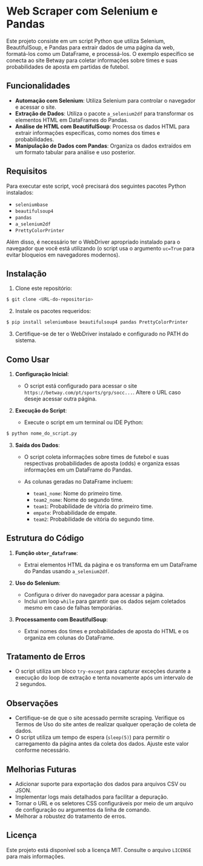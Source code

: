 # Web Scraper com Selenium e Pandas

Este projeto consiste em um script Python que utiliza Selenium, BeautifulSoup, e Pandas para extrair dados de uma página da web, formatá-los como um DataFrame, e processá-los. O exemplo específico se conecta ao site Betway para coletar informações sobre times e suas probabilidades de aposta em partidas de futebol.

## Funcionalidades

- **Automação com Selenium**: Utiliza Selenium para controlar o navegador e acessar o site.
- **Extração de Dados**: Utiliza o pacote `a_selenium2df` para transformar os elementos HTML em DataFrames do Pandas.
- **Análise de HTML com BeautifulSoup**: Processa os dados HTML para extrair informações específicas, como nomes dos times e probabilidades.
- **Manipulação de Dados com Pandas**: Organiza os dados extraídos em um formato tabular para análise e uso posterior.

## Requisitos

Para executar este script, você precisará dos seguintes pacotes Python instalados:

- `seleniumbase`
- `beautifulsoup4`
- `pandas`
- `a_selenium2df`
- `PrettyColorPrinter`

Além disso, é necessário ter o WebDriver apropriado instalado para o navegador que você está utilizando (o script usa o argumento `uc=True` para evitar bloqueios em navegadores modernos).

## Instalação

1. Clone este repositório:

```bash
$ git clone <URL-do-repositorio>
```

2. Instale os pacotes requeridos:

```bash
$ pip install seleniumbase beautifulsoup4 pandas PrettyColorPrinter
```

3. Certifique-se de ter o WebDriver instalado e configurado no PATH do sistema.

## Como Usar

1. **Configuração Inicial**:
   - O script está configurado para acessar o site `https://betway.com/pt/sports/grp/socc...`. Altere o URL caso deseje acessar outra página.

2. **Execução do Script**:
   - Execute o script em um terminal ou IDE Python:

```bash
$ python nome_do_script.py
```

3. **Saída dos Dados**:
   - O script coleta informações sobre times de futebol e suas respectivas probabilidades de aposta (odds) e organiza essas informações em um DataFrame do Pandas.

   - As colunas geradas no DataFrame incluem:
     - `team1_nome`: Nome do primeiro time.
     - `team2_nome`: Nome do segundo time.
     - `team1`: Probabilidade de vitória do primeiro time.
     - `empate`: Probabilidade de empate.
     - `team2`: Probabilidade de vitória do segundo time.

## Estrutura do Código

1. **Função `obter_dataframe`**:
   - Extrai elementos HTML da página e os transforma em um DataFrame do Pandas usando `a_selenium2df`.

2. **Uso do Selenium**:
   - Configura o driver do navegador para acessar a página.
   - Inclui um loop `while` para garantir que os dados sejam coletados mesmo em caso de falhas temporárias.

3. **Processamento com BeautifulSoup**:
   - Extrai nomes dos times e probabilidades de aposta do HTML e os organiza em colunas do DataFrame.

## Tratamento de Erros

- O script utiliza um bloco `try-except` para capturar exceções durante a execução do loop de extração e tenta novamente após um intervalo de 2 segundos.

## Observações

- Certifique-se de que o site acessado permite scraping. Verifique os Termos de Uso do site antes de realizar qualquer operação de coleta de dados.
- O script utiliza um tempo de espera (`sleep(5)`) para permitir o carregamento da página antes da coleta dos dados. Ajuste este valor conforme necessário.

## Melhorias Futuras

- Adicionar suporte para exportação dos dados para arquivos CSV ou JSON.
- Implementar logs mais detalhados para facilitar a depuração.
- Tornar o URL e os seletores CSS configuráveis por meio de um arquivo de configuração ou argumentos da linha de comando.
- Melhorar a robustez do tratamento de erros.

## Licença

Este projeto está disponível sob a licença MIT. Consulte o arquivo `LICENSE` para mais informações.

